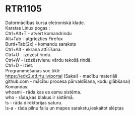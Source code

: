 # RTR1105
Datormācības kursa eletroniskā klade.   
Karstas Linux pogas :     
Ctrl+Alt+T - atvert komandrindu  
Alt+Tab - atgriezties Firefox  
Burti+Tab(2x) - komandu saraksts    
Ctrl+Alt - ekrana attīrīšana.   
Ctrl+U - izdzēst rindu.   
Ctrl+W - izdzēstvienu vārdu tekošā rindā.   
Ctrl+D - iziet.   
Programmēšanas soc.tīkli:  
https://edx2.etf.rtu.lv/portal (Sakai) - macību materiāli  
github.com - mācību procesa pārvaldīšana, kodu glābšanai)  
Komandas:  
whoami - rāda,kas es esmu sistēma.   
who - rāda,kas blakus ir sistēmā.   
ls - rāda direktorijas saturu.     
ls-a - rāda pilnu failu un mapes sarakstu,ieskaitot slēptas   

